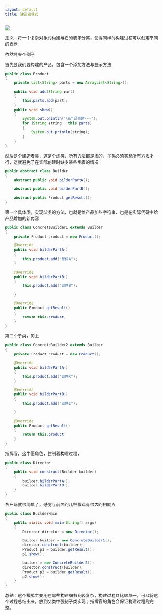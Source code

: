 ```yaml
---
layout: default
title: 建造者模式
---
```


![](http://oou15cuq6.bkt.clouddn.com//image/pattern/%E5%BB%BA%E9%80%A0%E8%80%85.jpg)

定义：将一个复杂对象的构建与它的表示分离，使得同样的构建过程可以创建不同的表示

依然是来个例子


首先是我们要构建的产品，包含一个添加方法与显示方法
```java
public class Product
{
	private List<String> parts = new ArrayList<String>();

	public void add(String part)
	{
		this.parts.add(part);
	}
	public void show()
	{
		System.out.println("\n产品创建---");
		for (String string : this.parts)
		{
			System.out.println(string);
		}
	}
}

```


然后是个建造者类，这是个虚类，所有方法都是虚的，子类必须实现所有方法才行，这就避免了在实际创建时缺少某些步骤的情况
```java
public abstract class Builder
{
	abstract public void bilderPartA();

	abstract public void bilderPartB();

	abstract public Product getResult();
}
```



第一个具体类，实现父类的方法，也就是给产品加些字符串，也是在实际代码中给产品增加的新内容
```java
public class ConcreteBuilder1 extends Builder
{
	private Product product = new Product();

	@Override
	public void bilderPartA()
	{
		this.product.add("部件A");
	}

	@Override
	public void bilderPartB()
	{
		this.product.add("部件B");

	}

	@Override
	public Product getResult()
	{
		return this.product;
	}
}
```


第二个子类，同上
```java
public class ConcreteBuilder2 extends Builder
{
	private Product product = new Product();

	@Override
	public void bilderPartA()
	{
		this.product.add("部件K");
	}

	@Override
	public void bilderPartB()
	{
		this.product.add("部件L");

	}

	@Override
	public Product getResult()
	{
		return this.product;
	}
}
```



指挥官，这牛逼角色，控制着构建过程，
```java
public class Director
{
	public void construct(Builder builder)
	{
		builder.bilderPartA();
		builder.bilderPartB();
	}
}
```


客户端就很简单了，感觉与前面的几种模式有很大的相同点
```java
public class BuilderMain
{
	public static void main(String[] args)
	{
		Director director = new Director();

		Builder builder = new ConcreteBuilder1();
		director.construct(builder);
		Product p1 = builder.getResult();
		p1.show();

		builder = new ConcreteBuilder2();
		director.construct(builder);
		Product p2 = builder.getResult();
		p2.show();
	}
}
```

总结：这个模式主要用在那些构建细节比较复杂，构建过程又比较单一，可以将这个过程总结出来，放到父类中强制子类实现；指挥官的角色会保证构建过程的完整。

